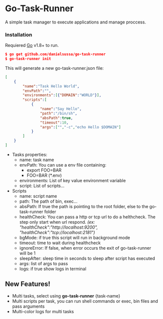 # Go-Task-Runner

A simple task manager to execute applications and manage proccess.

### Installation

Requiered [Go](https://nodejs.org/) v1.8+ to run.


```json
$ go get github.com/danielsussa/go-task-runner
$ go-task-runner init
```
This will generate a new go-task-runner.json file:

```json
[
	{
		"name":"Task Hello World",
		"envPath":"",
		"environments":[{"DOMAIN":"WORLD"}],
		"scripts":[
			{
				"name":"Say Hello",
				"path":"/bin/sh", 
				"absPath":true, 
				"timeout":10,
				"args":["","-c","echo Hello $DOMAIN"]
			}
		]
	}
]
```
- Tasks properties:
	- name: task name
	- envPath: You can use a env file containing:
		-  export FOO=BAR
		- FOO=BAR (*.env)
	- environments: List of key value environment variable
	- script: List of scripts...
- Scripts
	- name: script name
	- path: The path of bin, exec...
	- absPath: If true the path is pointing to the root folder, else to the go-task-runner folder
	- healthCheck: You can pass a http or tcp url to do a helthcheck. The step only start when url respond. *(ex: "healthCheck":"http://localhost:9200", "healthCheck":"tcp://localhost:2181")*
	- bgMode: if true this script will run in background mode
	- timeout: time to wait during healthcheck
	- ignoreError: If false, when error occurs the exit of go-task-runner will be 1
	- sleepAfter: sleep time in seconds to sleep after script has executed
	- args:  list of args to pass
	- logs: if true show logs in terminal


## New Features!

- Multi tasks, select using **go-task-runner** {task-name}
- Multi scripts per task, you can run shell commands or exec, bin files and pass arguments
- Multi-color logs for multi tasks